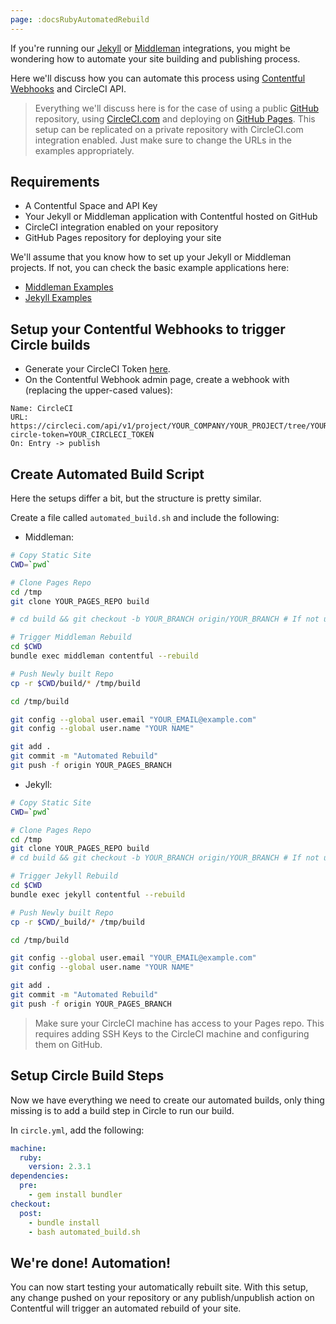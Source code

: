 ```yaml
---
page: :docsRubyAutomatedRebuild
---
```


If you're running our [Jekyll](https://github.com/contentful/jekyll-contentful-data-import) or [Middleman](https://github.com/contentful/contentful_middleman) integrations,
you might be wondering how to automate your site building and publishing process.

Here we'll discuss how you can automate this process using [Contentful Webhooks](https://www.contentful.com/developers/docs/concepts/webhooks/)
and CircleCI API.

> Everything we'll discuss here is for the case of using a public [GitHub](https://github.com) repository,
> using [CircleCI.com](https://circleci.com) and deploying on [GitHub Pages](https://pages.github.com/).
> This setup can be replicated on a private repository with CircleCI.com integration
> enabled. Just make sure to change the URLs in the examples appropriately.

## Requirements

* A Contentful Space and API Key
* Your Jekyll or Middleman application with Contentful hosted on GitHub
* CircleCI integration enabled on your repository
* GitHub Pages repository for deploying your site

We'll assume that you know how to set up your Jekyll or Middleman projects.
If not, you can check the basic example applications here:

* [Middleman Examples](https://github.com/contentful/contentful_middleman_examples)
* [Jekyll Examples](https://github.com/contentful/contentful_jekyll_examples)

## Setup your Contentful Webhooks to trigger Circle builds

* Generate your CircleCI Token [here](https://circleci.com/account/api).
* On the Contentful Webhook admin page, create a webhook with (replacing the upper-cased values):

~~~
Name: CircleCI
URL: https://circleci.com/api/v1/project/YOUR_COMPANY/YOUR_PROJECT/tree/YOUR_BRANCH?circle-token=YOUR_CIRCLECI_TOKEN
On: Entry -> publish
~~~

## Create Automated Build Script

Here the setups differ a bit, but the structure is pretty similar.

Create a file called `automated_build.sh` and include the following:

* Middleman:

~~~bash
# Copy Static Site
CWD=`pwd`

# Clone Pages Repo
cd /tmp
git clone YOUR_PAGES_REPO build

# cd build && git checkout -b YOUR_BRANCH origin/YOUR_BRANCH # If not using master

# Trigger Middleman Rebuild
cd $CWD
bundle exec middleman contentful --rebuild

# Push Newly built Repo
cp -r $CWD/build/* /tmp/build

cd /tmp/build

git config --global user.email "YOUR_EMAIL@example.com"
git config --global user.name "YOUR NAME"

git add .
git commit -m "Automated Rebuild"
git push -f origin YOUR_PAGES_BRANCH
~~~

* Jekyll:

~~~bash
# Copy Static Site
CWD=`pwd`

# Clone Pages Repo
cd /tmp
git clone YOUR_PAGES_REPO build
# cd build && git checkout -b YOUR_BRANCH origin/YOUR_BRANCH # If not using master

# Trigger Jekyll Rebuild
cd $CWD
bundle exec jekyll contentful --rebuild

# Push Newly built Repo
cp -r $CWD/_build/* /tmp/build

cd /tmp/build

git config --global user.email "YOUR_EMAIL@example.com"
git config --global user.name "YOUR NAME"

git add .
git commit -m "Automated Rebuild"
git push -f origin YOUR_PAGES_BRANCH
~~~

> Make sure your CircleCI machine has access to your Pages repo.
> This requires adding SSH Keys to the CircleCI machine and configuring them on GitHub.

## Setup Circle Build Steps

Now we have everything we need to create our automated builds, only thing missing
is to add a build step in Circle to run our build.

In `circle.yml`, add the following:

~~~yml
machine:
  ruby:
    version: 2.3.1
dependencies:
  pre:
    - gem install bundler
checkout:
  post:
    - bundle install
    - bash automated_build.sh
~~~

## We're done! Automation!

You can now start testing your automatically rebuilt site. With this setup, any change
pushed on your repository or any publish/unpublish action on Contentful will trigger
an automated rebuild of your site.

